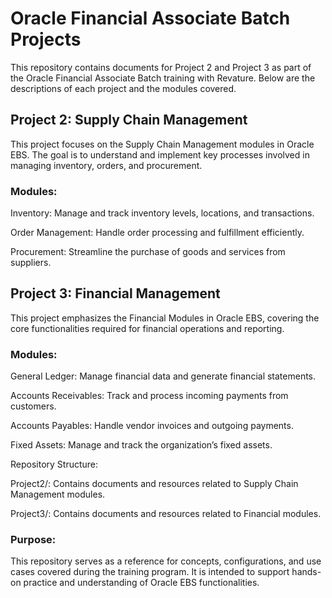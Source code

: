 # Oracle Financial Associate Batch Projects

This repository contains documents for Project 2 and Project 3 as part of the Oracle Financial Associate Batch training with Revature. Below are the descriptions of each project and the modules covered.

## Project 2: Supply Chain Management

This project focuses on the Supply Chain Management modules in Oracle EBS. The goal is to understand and implement key processes involved in managing inventory, orders, and procurement.

### Modules:

Inventory: Manage and track inventory levels, locations, and transactions.

Order Management: Handle order processing and fulfillment efficiently.

Procurement: Streamline the purchase of goods and services from suppliers.

## Project 3: Financial Management

This project emphasizes the Financial Modules in Oracle EBS, covering the core functionalities required for financial operations and reporting.

### Modules:

General Ledger: Manage financial data and generate financial statements.

Accounts Receivables: Track and process incoming payments from customers.

Accounts Payables: Handle vendor invoices and outgoing payments.

Fixed Assets: Manage and track the organization’s fixed assets.

Repository Structure:

Project2/: Contains documents and resources related to Supply Chain Management modules.

Project3/: Contains documents and resources related to Financial modules.

### Purpose:

This repository serves as a reference for concepts, configurations, and use cases covered during the training program. It is intended to support hands-on practice and understanding of Oracle EBS functionalities.
